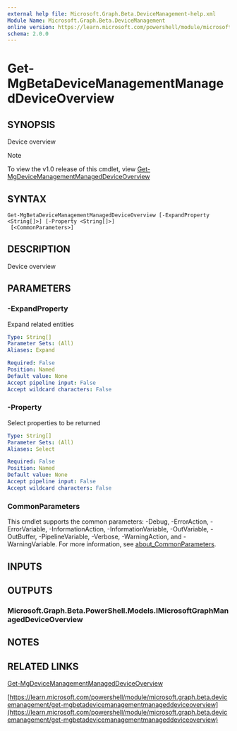 ```yaml
---
external help file: Microsoft.Graph.Beta.DeviceManagement-help.xml
Module Name: Microsoft.Graph.Beta.DeviceManagement
online version: https://learn.microsoft.com/powershell/module/microsoft.graph.beta.devicemanagement/get-mgbetadevicemanagementmanageddeviceoverview
schema: 2.0.0
---
```


# Get-MgBetaDeviceManagementManagedDeviceOverview

## SYNOPSIS
Device overview

> [!NOTE]
> To view the v1.0 release of this cmdlet, view [Get-MgDeviceManagementManagedDeviceOverview](/powershell/module/Microsoft.Graph.DeviceManagement/Get-MgDeviceManagementManagedDeviceOverview?view=graph-powershell-1.0)

## SYNTAX

```
Get-MgBetaDeviceManagementManagedDeviceOverview [-ExpandProperty <String[]>] [-Property <String[]>]
 [<CommonParameters>]
```

## DESCRIPTION
Device overview

## PARAMETERS

### -ExpandProperty
Expand related entities

```yaml
Type: String[]
Parameter Sets: (All)
Aliases: Expand

Required: False
Position: Named
Default value: None
Accept pipeline input: False
Accept wildcard characters: False
```

### -Property
Select properties to be returned

```yaml
Type: String[]
Parameter Sets: (All)
Aliases: Select

Required: False
Position: Named
Default value: None
Accept pipeline input: False
Accept wildcard characters: False
```

### CommonParameters
This cmdlet supports the common parameters: -Debug, -ErrorAction, -ErrorVariable, -InformationAction, -InformationVariable, -OutVariable, -OutBuffer, -PipelineVariable, -Verbose, -WarningAction, and -WarningVariable. For more information, see [about_CommonParameters](http://go.microsoft.com/fwlink/?LinkID=113216).

## INPUTS

## OUTPUTS

### Microsoft.Graph.Beta.PowerShell.Models.IMicrosoftGraphManagedDeviceOverview
## NOTES

## RELATED LINKS
[Get-MgDeviceManagementManagedDeviceOverview](/powershell/module/Microsoft.Graph.DeviceManagement/Get-MgDeviceManagementManagedDeviceOverview?view=graph-powershell-1.0)

[https://learn.microsoft.com/powershell/module/microsoft.graph.beta.devicemanagement/get-mgbetadevicemanagementmanageddeviceoverview](https://learn.microsoft.com/powershell/module/microsoft.graph.beta.devicemanagement/get-mgbetadevicemanagementmanageddeviceoverview)


